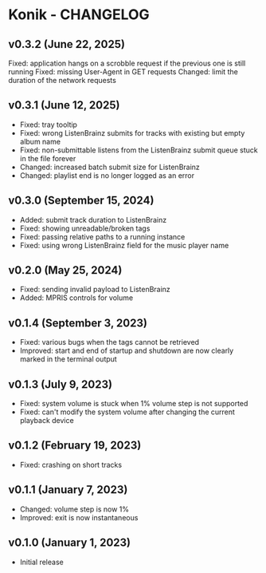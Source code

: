 # Konik - CHANGELOG

## v0.3.2 (June 22, 2025)

Fixed: application hangs on a scrobble request if the previous one is still running
Fixed: missing User-Agent in GET requests
Changed: limit the duration of the network requests


## v0.3.1 (June 12, 2025)

- Fixed: tray tooltip
- Fixed: wrong ListenBrainz submits for tracks with existing but empty album name
- Fixed: non-submittable listens from the ListenBrainz submit queue stuck in the file forever
- Changed: increased batch submit size for ListenBrainz
- Changed: playlist end is no longer logged as an error


## v0.3.0 (September 15, 2024)

- Added: submit track duration to ListenBrainz
- Fixed: showing unreadable/broken tags
- Fixed: passing relative paths to a running instance
- Fixed: using wrong ListenBrainz field for the music player name


## v0.2.0 (May 25, 2024)

- Fixed: sending invalid payload to ListenBrainz
- Added: MPRIS controls for volume


## v0.1.4 (September 3, 2023)

- Fixed: various bugs when the tags cannot be retrieved
- Improved: start and end of startup and shutdown are now clearly marked in the terminal output


## v0.1.3 (July 9, 2023)

- Fixed: system volume is stuck when 1% volume step is not supported
- Fixed: can't modify the system volume after changing the current playback device


## v0.1.2 (February 19, 2023)

- Fixed: crashing on short tracks


## v0.1.1 (January 7, 2023)

- Changed: volume step is now 1%
- Improved: exit is now instantaneous


## v0.1.0 (January 1, 2023)

- Initial release
